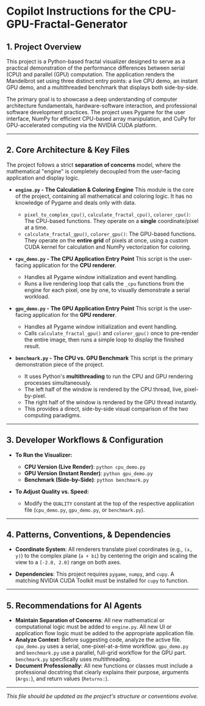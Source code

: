 # Copilot Instructions for the CPU-GPU-Fractal-Generator

## 1. Project Overview

This project is a Python-based fractal visualizer designed to serve as a practical demonstration of the performance differences between serial (CPU) and parallel (GPU) computation. The application renders the Mandelbrot set using three distinct entry points: a live CPU demo, an instant GPU demo, and a multithreaded benchmark that displays both side-by-side.

The primary goal is to showcase a deep understanding of computer architecture fundamentals, hardware-software interaction, and professional software development practices. The project uses Pygame for the user interface, NumPy for efficient CPU-based array manipulation, and CuPy for GPU-accelerated computing via the NVIDIA CUDA platform.

---

## 2. Core Architecture & Key Files

The project follows a strict **separation of concerns** model, where the mathematical "engine" is completely decoupled from the user-facing application and display logic.

* **`engine.py` - The Calculation & Coloring Engine**
    This module is the core of the project, containing all mathematical and coloring logic. It has no knowledge of Pygame and deals only with data.
    * `pixel_to_complex_cpu()`, `calculate_fractal_cpu()`, `colorer_cpu()`: The CPU-based functions. They operate on a **single** coordinate/pixel at a time.
    * `calculate_fractal_gpu()`, `colorer_gpu()`: The GPU-based functions. They operate on the **entire grid** of pixels at once, using a custom CUDA kernel for calculation and NumPy vectorization for coloring.

* **`cpu_demo.py` - The CPU Application Entry Point**
    This script is the user-facing application for the **CPU renderer**.
    * Handles all Pygame window initialization and event handling.
    * Runs a live rendering loop that calls the `_cpu` functions from the engine for each pixel, one by one, to visually demonstrate a serial workload.

* **`gpu_demo.py` - The GPU Application Entry Point**
    This script is the user-facing application for the **GPU renderer**.
    * Handles all Pygame window initialization and event handling.
    * Calls `calculate_fractal_gpu()` and `colorer_gpu()` once to pre-render the entire image, then runs a simple loop to display the finished result.

* **`benchmark.py` - The CPU vs. GPU Benchmark**
    This script is the primary demonstration piece of the project.
    * It uses Python's **multithreading** to run the CPU and GPU rendering processes simultaneously.
    * The left half of the window is rendered by the CPU thread, live, pixel-by-pixel.
    * The right half of the window is rendered by the GPU thread instantly.
    * This provides a direct, side-by-side visual comparison of the two computing paradigms.

---

## 3. Developer Workflows & Configuration

* **To Run the Visualizer:**
    * **CPU Version (Live Render)**: `python cpu_demo.py`
    * **GPU Version (Instant Render)**: `python gpu_demo.py`
    * **Benchmark (Side-by-Side)**: `python benchmark.py`

* **To Adjust Quality vs. Speed:**
    * Modify the `QUALITY` constant at the top of the respective application file (`cpu_demo.py`, `gpu_demo.py`, or `benchmark.py`).

---

## 4. Patterns, Conventions, & Dependencies

* **Coordinate System**: All renderers translate pixel coordinates (e.g., `(x, y)`) to the complex plane (`a + bi`) by centering the origin and scaling the view to a `[-2.0, 2.0]` range on both axes.

* **Dependencies**: This project requires `pygame`, `numpy`, and `cupy`. A matching NVIDIA CUDA Toolkit must be installed for `cupy` to function.

---

## 5. Recommendations for AI Agents

* **Maintain Separation of Concerns**: All new mathematical or computational logic must be added to `engine.py`. All new UI or application flow logic must be added to the appropriate application file.
* **Analyze Context**: Before suggesting code, analyze the active file. `cpu_demo.py` uses a serial, one-pixel-at-a-time workflow. `gpu_demo.py` and `benchmark.py` use a parallel, full-grid workflow for the GPU part. `benchmark.py` specifically uses multithreading.
* **Document Professionally**: All new functions or classes must include a professional docstring that clearly explains their purpose, arguments (`Args:`), and return values (`Returns:`).

---
*This file should be updated as the project's structure or conventions evolve.*